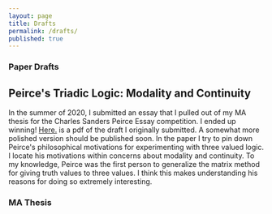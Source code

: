 ```yaml
---
layout: page
title: Drafts
permalink: /drafts/
published: true
---
```


### Paper Drafts

## Peirce's Triadic Logic: Modality and Continuity

In the summer of 2020, I submitted an essay that I pulled out of my MA thesis for the Charles Sanders Peirce Essay competition. I ended up winning! <a href="https://brentcodland.github.io/pdf/p3vlmotivations.pdf" target="_blank">Here.</a> is a pdf of the draft I originally submitted. A somewhat more polished version should be published soon. In the paper I try to pin down Peirce's philosophical motivations for experimenting with three valued logic. I locate his motivations within concerns about modality and continuity. To my knowledge, Peirce was the first person to generalize the matrix method for giving truth values to three values. I think this makes understanding his reasons for doing so extremely interesting.

### MA Thesis
